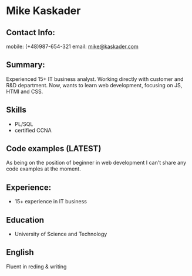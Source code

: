 # Mike Kaskader

## Contact Info:
mobile: (+48)987-654-321
email: mike@kaskader.com

## Summary:
Experienced 15+ IT business analyst. Working directly with customer and R&D department. 
Now, wants to learn web development, focusing on JS, HTMl and CSS. 


## Skills
- PL/SQL
- certified CCNA

## Code examples (LATEST)
As being on the position of beginner in web development I can't share any code examples at the moment.

## Experience:
- 15+ experience in IT business 

## Education
- University of Science and Technology

## English
Fluent in reding & writing

